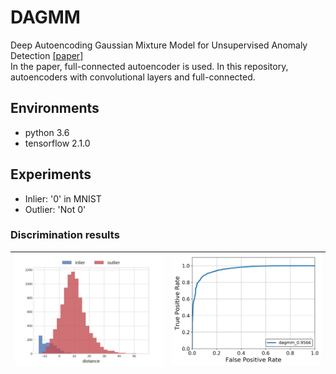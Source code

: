 # DAGMM
Deep Autoencoding Gaussian Mixture Model for Unsupervised Anomaly Detection [[paper]](https://openreview.net/forum?id=BJJLHbb0-)  
In the paper, full-connected autoencoder is used.
In this repository, autoencoders with convolutional layers and full-connected.

## Environments
* python 3.6
* tensorflow 2.1.0

## Experiments
* Inlier: '0' in MNIST
* Outlier: 'Not 0'

### Discrimination results
| <img src="assets/energy_histogram.png"> | <img src="assets/roc.png"> |
|-|-|
